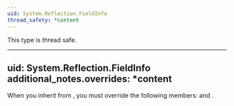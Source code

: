 ```yaml
---
uid: System.Reflection.FieldInfo
thread_safety: *content
---
```


This type is thread safe.


---
uid: System.Reflection.FieldInfo
additional_notes.overrides: *content
---

<p>When you inherit from <xref href="System.Reflection.FieldInfo"></xref>, you must override the following members: <xref href="System.Reflection.FieldInfo.GetValue(System.Object)"></xref> and <xref href="System.Reflection.FieldInfo.SetValue(System.Object,System.Object,System.Reflection.BindingFlags,System.Reflection.Binder,System.Globalization.CultureInfo)"></xref>.</p>


